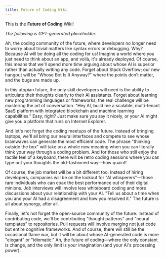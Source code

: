 ```yaml
---
title: Future of Coding Wiki
---
```


This is the **Future of Coding** Wiki!

*The following is GPT-generated placeholder.*

Ah, the coding community of the future, where developers no longer need to worry about trivial matters like syntax errors or debugging. Why? Because AI will be doing all the coding for us! Imagine a world where you just need to think about an app, and voilà, it's already deployed. Of course, this means that we'll spend more time arguing about whose AI is superior rather than actually writing any code. Forget about Stack Overflow; our new hangout will be "Whose Bot Is It Anyway?" where the points don’t matter, and the bugs are made up.

In this utopian future, the only skill developers will need is the ability to articulate their thoughts clearly to their AI assistants. Forget about learning new programming languages or frameworks; the real challenge will be mastering the art of conversation. "Hey AI, build me a scalable, multi-tenant SaaS platform with integrated blockchain and machine learning capabilities." Easy, right? Just make sure you say it nicely, or your AI might give you a platform that runs on Internet Explorer.

And let's not forget the coding meetups of the future. Instead of bringing laptops, we'll all bring our neural interfaces and compete to see whose brainwaves can generate the most efficient code. The phrase "thinking outside the box" will take on a whole new meaning when you can literally think your way through a coding problem. And for those who still enjoy the tactile feel of a keyboard, there will be retro coding sessions where you can type out your thoughts the old-fashioned way—how quaint!

Of course, the job market will be a bit different too. Instead of hiring developers, companies will be on the lookout for "AI whisperers"—those rare individuals who can coax the best performance out of their digital minions. Job interviews will involve less whiteboard coding and more discussions about your relationship with your AI. "Tell us about a time when you and your AI had a disagreement and how you resolved it." The future is all about synergy, after all.

Finally, let's not forget the open-source community of the future. Instead of contributing code, we'll be contributing "thought patterns" and "neural templates" to repositories. Pull requests will involve merging not just code but entire cognitive frameworks. And of course, there will still be the occasional flame war, but it will be about whose AI-generated code is more "elegant" or "idiomatic." Ah, the future of coding—where the only constant is change, and the only limit is your imagination (and your AI's processing power).

